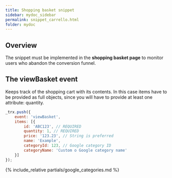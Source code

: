 ```yaml
---
title: Shopping basket snippet
sidebar: mydoc_sidebar
permalink: snippet_carrello.html
folder: mydoc
---
```


## Overview
The snippet must be implemented in the **shopping basket page** to monitor users who abandon the conversion funnel.

## The viewBasket event
Keeps track of the shopping cart with its contents.
In this case items have to be provided as full objects, since you will have to provide at least one attribute: quantity.

```js
_trx.push({
    event: 'viewBasket',
    items: [{
        id: 'ABC123', // REQUIRED
        quantity: 1, // REQUIRED
        price: '123.23', // String is preferred
        name: 'Example',
        categoryId: 123, // Google category ID
        categoryName: 'Custom o Google category name'
    }]
});
```

{% include_relative partials/google_categories.md %}